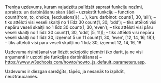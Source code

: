 Treniņa uzdevums, kuram vajadzētu palīdzēt saprast funkciju nozīmi, aprakstu un darbināšanu skan šādi – uzrakstīt funkciju – function count(from, to, choice, [exclusions]){ … }, kuru darbinot: 
count(1, 30, ’all’); 
– tiks attēloti visi veseli skaitļi no 1 līdz 30 count(1, 30, ’odd’); 
– tiks attēloti visi nepāru veseli skaitļi no 1 līdz 30 count(1, 30, ’even’); 
– tiks attēloti visi pāru veseli skaitļi no 1 līdz 30 count(1, 30, ’odd’, [5, 11]); 
– tiks attēloti visi nepāru veseli skaitļi no 1 līdz 30, izņemot 5 un 11 count(1, 30, ’even’, [12, 14, 16, 18]); 
– tiks attēloti visi pāru veseli skaitļi no 1 līdz 30, izņemot 12, 14, 16, 18

Uzdevuma risināšanai var līdzēt sekojošie piemēri (ko darīt, ja ne visi argumenti ir uzdoti pie funkcijas darbināšanas) – https://www.w3schools.com/howto/howto_js_default_parameters.asp.

Uzdevums ir diezgan sarežģīts, tāpēc, ja nesanāk to izpildīt, neuztraucamies.